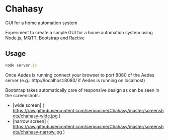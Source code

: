 # Chahasy
GUI for a home automation system

Experiment to create a simple GUI for a home automation system using Node.js, MQTT, Bootstrap and Ractive

## Usage
```javascript
node server.js
```

Once Aedes is running connect your browser to port 8080 of the Aedes server (e.g.: http://localhost:8080/ if Aedes is running on localhost)

Bootstrap takes automatically care of responsive design as can be seen in the screenshots:
- [wide screen] ( https://raw.githubusercontent.com/seriousme/Chahasy/master/screenshots/chahasy-wide.jpg )
- [narrow screen] ( https://raw.githubusercontent.com/seriousme/Chahasy/master/screenshots/chahasy-narrow.jpg )
